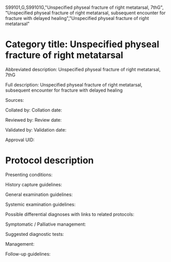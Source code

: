 S99101,G,S99101G,"Unspecified physeal fracture of right metatarsal, 7thG", "Unspecified physeal fracture of right  metatarsal, subsequent encounter for fracture with delayed healing","Unspecified physeal fracture of right  metatarsal"
# Category title: Unspecified physeal fracture of right  metatarsal

Abbreviated description: Unspecified physeal fracture of right metatarsal, 7thG

Full description: Unspecified physeal fracture of right  metatarsal, subsequent encounter for fracture with delayed healing

Sources:

Collated by:
Collation date:

Reviewed by:
Review date:

Validated by:
Validation date:

Approval UID:

# Protocol description

Presenting conditions:

History capture guidelines:

General examination guidelines:

Systemic examination guidelines:

Possible differential diagnoses with links to related protocols:

Symptomatic / Palliative management:

Suggested diagnostic tests:

Management:

Follow-up guidelines:
